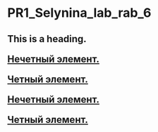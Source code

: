 # PR1_Selynina_lab_rab_6
<!DOCTYPE html> 
<html> 
<head> 
<script src="http://code.jquery.com/jquery-latest.js"> 
</script> 
<script> 
$(document).ready(function () { 
$(window).resize(function () { 
$("[href]").hide(); 
}); 
});
</script> 
</head> 
<body> 
<h2>This is a heading.</p> 
<p><a href="http://jquery.com"> Нечетный элемент.</a></p> 
<p><a href="http://jquery.com"> Четный элемент.</a></p> 
<p><a href="http://jquery.com"> Нечетный элемент.</a></p> 
<p><a href="http://jquery.com"> Четный элемент.</a></p> 
</body> 
</html>
